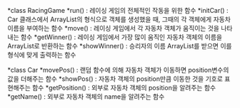 *class RacingGame
    *run() : 레이싱 게임의 전체적인 작동을 위한 함수
    *initCar() : Car 클래스에서 ArrayList의 형식으로 객체를 생성했을 때, 그때의 각 객체에게 자동차 이름을 부여하는 함수
    *move() : 레이싱 게임에서 각 자동차 객체가 움직이는 것을 나타내는 함수
    *getWinner() : 레이싱 게임에서 가장 많이 움직인 자동차 객체의 이름을 ArrayList로 반환하는 함수
    *showWinner() : 승리자의 이름 ArrayList를 받으면 이를 형식에 맞게 출력하는 함수
    
*class Car
    *movePos() : 랜덤 함수에 의해 자동차 객체가 이동하면 position변수의 값을 더해주는 함수
    *showPos() : 자동차 객체의 position만큼 이동한 것을 기호로 표현해주는 함수
    *getPosition() : 외부로 자동차 객체의 position을 알려주는 함수
    *getName() : 외부로 자동차 객체의 name을 알려주는 함수